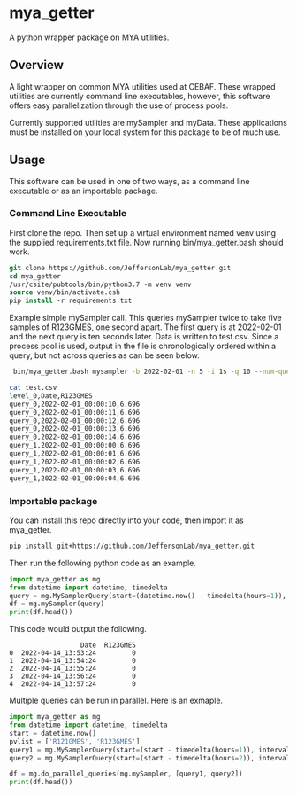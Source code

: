 # mya_getter

A python wrapper package on MYA utilities.

## Overview 
A light wrapper on common MYA utilities used at CEBAF.  These wrapped utilities are currently command line executables,
however, this software offers easy parallelization through the use of process pools.

Currently supported utilities are mySampler and myData.  These applications must be installed on your local system for
this package to be of much use.

## Usage

This software can be used in one of two ways, as a command line executable or as an importable package.

### Command Line Executable
First clone the repo.  Then set up a virtual environment named venv using the supplied requirements.txt file.  Now
running bin/mya_getter.bash should work.

```tcsh
git clone https://github.com/JeffersonLab/mya_getter.git
cd mya_getter
/usr/csite/pubtools/bin/python3.7 -m venv venv
source venv/bin/activate.csh
pip install -r requirements.txt
```

Example simple mySampler call.  This queries mySampler twice to take five samples of R123GMES, one second apart.  The
first query is at 2022-02-01 and the next query is ten seconds later.  Data is written to test.csv.  Since a process
pool is used, output in the file is chronologically ordered within a query, but not across queries as can be seen below.
```bash
 bin/mya_getter.bash mysampler -b 2022-02-01 -n 5 -i 1s -q 10 --num-queries 2 -o test.csv -p R123GMES

cat test.csv 
level_0,Date,R123GMES
query_0,2022-02-01_00:00:10,6.696
query_0,2022-02-01_00:00:11,6.696
query_0,2022-02-01_00:00:12,6.696
query_0,2022-02-01_00:00:13,6.696
query_0,2022-02-01_00:00:14,6.696
query_1,2022-02-01_00:00:00,6.696
query_1,2022-02-01_00:00:01,6.696
query_1,2022-02-01_00:00:02,6.696
query_1,2022-02-01_00:00:03,6.696
query_1,2022-02-01_00:00:04,6.696
```

### Importable package
You can install this repo directly into your code, then import it as mya_getter.

```bash
pip install git+https://github.com/JeffersonLab/mya_getter.git
```
Then run the following python code as an example.
```python
import mya_getter as mg
from datetime import datetime, timedelta
query = mg.MySamplerQuery(start=(datetime.now() - timedelta(hours=1)), interval='1m', num_samples='60', pvlist=['R123GMES'])
df = mg.mySampler(query)
print(df.head())
```
This code would output the following.
```
                  Date  R123GMES
0  2022-04-14_13:53:24         0
1  2022-04-14_13:54:24         0
2  2022-04-14_13:55:24         0
3  2022-04-14_13:56:24         0
4  2022-04-14_13:57:24         0

```

Multiple queries can be run in parallel.  Here is an exmaple.
```python
import mya_getter as mg
from datetime import datetime, timedelta
start = datetime.now()
pvlist = ['R121GMES', 'R123GMES']
query1 = mg.MySamplerQuery(start=(start - timedelta(hours=1)), interval='1m', num_samples='60', pvlist=pvlist)
query2 = mg.MySamplerQuery(start=(start - timedelta(hours=2)), interval='1m', num_samples='60', pvlist=pvlist)

df = mg.do_parallel_queries(mg.mySampler, [query1, query2])
print(df.head())

```